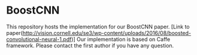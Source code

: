 # BoostCNN

This repository hosts the implementation for our BoostCNN paper. [Link to paper(http://vision.cornell.edu/se3/wp-content/uploads/2016/08/boosted-convolutional-neural-1.pdf)]
Our implementation is based on Caffe framework. Please contact the first author if you have any question.
